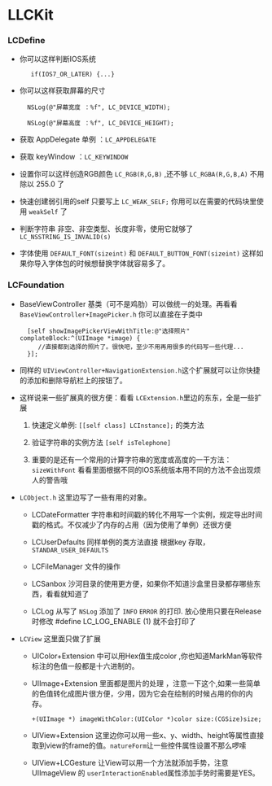 # LLCKit

### LCDefine

* 你可以这样判断IOS系统 
   
    	 if(IOS7_OR_LATER) {...}
    	 
* 你可以这样获取屏幕的尺寸

	    NSLog(@"屏幕宽度 ：%f", LC_DEVICE_WIDTH);
	    
	    NSLog(@"屏幕高度 ：%f", LC_DEVICE_HEIGHT);
	    
* 获取 AppDelegate 单例 ：`LC_APPDELEGATE`

* 获取 keyWindow ：`LC_KEYWINDOW`

* 设置你可以这样创造RGB颜色 `LC_RGB(R,G,B)` ,还不够 `LC_RGBA(R,G,B,A)` 不用除以 255.0 了

* 快速创建弱引用的self 只要写上 `LC_WEAK_SELF;` 你用可以在需要的代码块里使用 `weakSelf` 了

* 判断字符串 非空、非空类型、长度非零，使用它就够了  `LC_NSSTRING_IS_INVALID(s)`

* 字体使用 `DEFAULT_FONT(sizeint)` 和 `DEFAULT_BUTTON_FONT(sizeint)` 这样如果你导入字体包的时候想替换字体就容易多了。

### LCFoundation

* BaseViewController 基类（可不是鸡肋）可以做统一的处理。再看看 `BaseViewController+ImagePicker.h` 你可以直接在子类中
		
	    [self showImagePickerViewWithTitle:@"选择照片" complateBlock:^(UIImage *image) {
	       //直接都到选择的照片了。很快吧，至少不用再用很多的代码写一些代理...
	    }];
* 同样的 `UIViewController+NavigationExtension.h`这个扩展就可以让你快捷的添加和删除导航栏上的按钮了。

* 这样说来一些扩展真的很方便：看看 `LCExtension.h`里边的东东，全是一些扩展
	
	1. 快速定义单例: `[[self class] LCInstance];` 的类方法
	
	2. 验证字符串的实例方法 `[self isTelephone]` 
	
	3. 重要的是还有一个常用的计算字符串的宽度或高度的一干方法：`sizeWithFont` 看看里面根据不同的IOS系统版本用不同的方法不会出现烦人的警告哦


* `LCObject.h` 这里边写了一些有用的对象。

	* LCDateFormatter 字符串和时间戳的转化不用写一个实例，规定导出时间戳的格式。不仅减少了内存的占用（因为使用了单例）还很方便
	
	* LCUserDefaults 同样单例的类方法直接 根据key 存取，`STANDAR_USER_DEFAULTS`
	
	* LCFileManager 文件的操作
	
	* LCSanbox 沙河目录的使用更方便，如果你不知道沙盒里目录都存哪些东西，看看就知道了
	
	* LCLog 从写了 `NSLog` 添加了 `INFO` `ERROR` 的打印. 放心使用只要在Release时修改 #define LC_LOG_ENABLE (1) 就不会打印了
	
* `LCView` 这里面只做了扩展
	
	* UIColor+Extension 中可以用Hex值生成color ,你也知道MarkMan等软件标注的色值一般都是十六进制的。
	  
	* UIImage+Extension 里面都是图片的处理 ，注意一下这个,如果一些简单的色值转化成图片很方便，少用，因为它会在绘制的时候占用的你的内存。
	
	  `+(UIImage *) imageWithColor:(UIColor *)color size:(CGSize)size;`

	* UIView+Extension 这里边你可以用一些x、y、width、height等属性直接取到view的frame的值。`natureForm`让一些控件属性设置不那么啰嗦 
	
	* UIView+LCGesture 让View可以用一个方法就添加手势，注意 UIImageView 的 `userInteractionEnabled`属性添加手势时需要是YES。

	

	